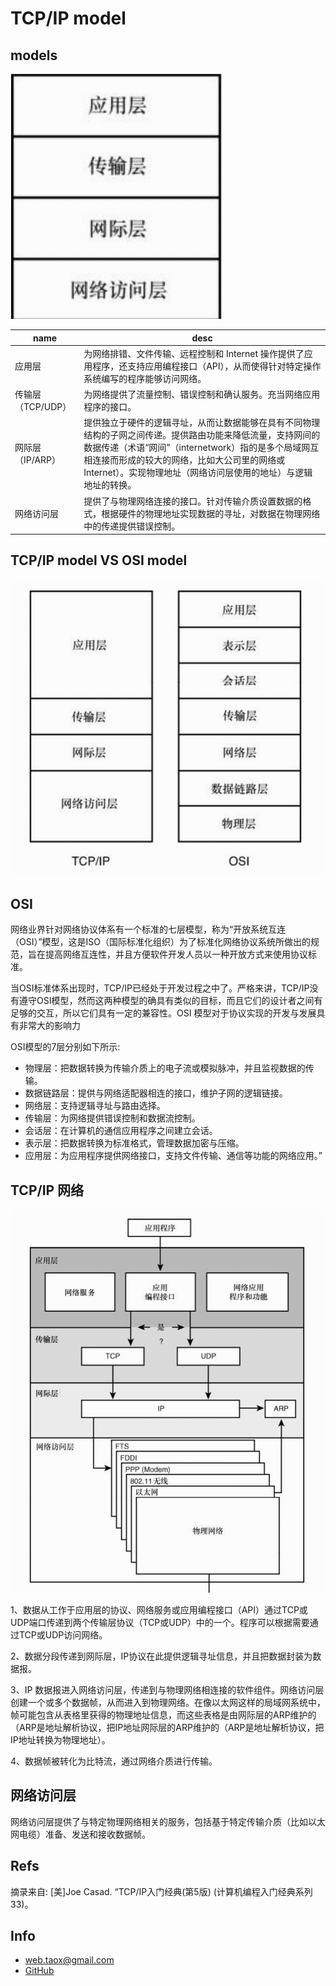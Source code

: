 # TCP/IP model

## models

![](../imgs/tcp-ip-model.png)

|name|desc|
|----|----|
|应用层|为网络排错、文件传输、远程控制和 Internet 操作提供了应用程序，还支持应用编程接口（API），从而使得针对特定操作系统编写的程序能够访问网络。|
|传输层（TCP/UDP）|为网络提供了流量控制、错误控制和确认服务。充当网络应用程序的接口。|
|网际层（IP/ARP）|提供独立于硬件的逻辑寻址，从而让数据能够在具有不同物理结构的子网之间传递。提供路由功能来降低流量，支持网间的数据传递（术语“网间”（internetwork）指的是多个局域网互相连接而形成的较大的网络，比如大公司里的网络或Internet）。实现物理地址（网络访问层使用的地址）与逻辑地址的转换。|
|网络访问层 |提供了与物理网络连接的接口。针对传输介质设置数据的格式，根据硬件的物理地址实现数据的寻址，对数据在物理网络中的传递提供错误控制。|

## TCP/IP model VS OSI model

![](../imgs/tcp-ip-osi.png)

## OSI

网络业界针对网络协议体系有一个标准的七层模型，称为“开放系统互连（OSI）”模型，这是ISO（国际标准化组织）为了标准化网络协议系统所做出的规范，旨在提高网络互连性，并且方便软件开发人员以一种开放方式来使用协议标准。

当OSI标准体系出现时，TCP/IP已经处于开发过程之中了。严格来讲，TCP/IP没有遵守OSI模型，然而这两种模型的确具有类似的目标，而且它们的设计者之间有足够的交互，所以它们具有一定的兼容性。OSI 模型对于协议实现的开发与发展具有非常大的影响力

OSI模型的7层分别如下所示:

* 物理层：把数据转换为传输介质上的电子流或模拟脉冲，并且监视数据的传输。
* 数据链路层：提供与网络适配器相连的接口，维护子网的逻辑链接。
* 网络层：支持逻辑寻址与路由选择。
* 传输层：为网络提供错误控制和数据流控制。
* 会话层：在计算机的通信应用程序之间建立会话。
* 表示层：把数据转换为标准格式，管理数据加密与压缩。
* 应用层：为应用程序提供网络接口，支持文件传输、通信等功能的网络应用。”

## TCP/IP 网络

![](../imgs/tcp-ip-network.png)

1、数据从工作于应用层的协议、网络服务或应用编程接口（API）通过TCP或UDP端口传递到两个传输层协议（TCP或UDP）中的一个。程序可以根据需要通过TCP或UDP访问网络。

2、数据分段传递到网际层，IP协议在此提供逻辑寻址信息，并且把数据封装为数据报。

3、IP 数据报进入网络访问层，传递到与物理网络相连接的软件组件。网络访问层创建一个或多个数据帧，从而进入到物理网络。在像以太网这样的局域网系统中，帧可能包含从表格里获得的物理地址信息，而这些表格是由网际层的ARP维护的（ARP是地址解析协议，把IP地址网际层的ARP维护的（ARP是地址解析协议，把IP地址转换为物理地址）。

4、数据帧被转化为比特流，通过网络介质进行传输。

## 网络访问层

网络访问层提供了与特定物理网络相关的服务，包括基于特定传输介质（比如以太网电缆）准备、发送和接收数据帧。

## Refs

摘录来自: [美]Joe Casad. “TCP/IP入门经典(第5版) (计算机编程入门经典系列 33)。

## Info

* <web.taox@gmail.com>
* [GitHub](https://github.com/Tao-Quixote)